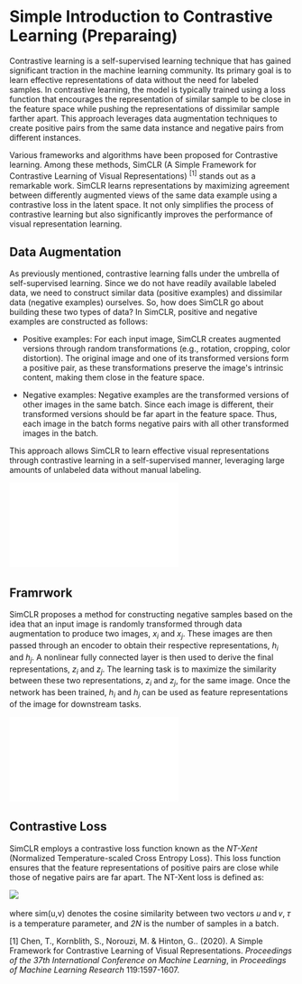# Simple Introduction to Contrastive Learning (Preparaing)
Contrastive learning is a self-supervised learning technique that has gained significant traction in the machine learning community. Its primary goal is to learn effective representations of data without the need for labeled samples. In contrastive learning, the model is typically trained using a loss function that encourages the representation of similar sample to be close in the feature space while pushing the representations of dissimilar sample farther apart. This approach leverages data augmentation techniques to create positive pairs from the same data instance and negative pairs from different instances.

Various frameworks and algorithms have been proposed for Contrastive learning. Among these methods, SimCLR (A Simple Framework for Contrastive Learning of Visual Representations) <sup>[1]</sup> stands out as a remarkable work. SimCLR learns representations by maximizing agreement between differently augmented views of the same data example using a contrastive loss in the latent space. It not only simplifies the process of contrastive learning but also significantly improves the performance of visual representation learning. 

## Data Augmentation
As previously mentioned, contrastive learning falls under the umbrella of self-supervised learning. Since we do not have readily available labeled data, we need to construct similar data (positive examples) and dissimilar data (negative examples) ourselves. So, how does SimCLR go about building these two types of data? In SimCLR, positive and negative examples are constructed as follows:

- Positive examples: For each input image, SimCLR creates augmented versions through random transformations (e.g., rotation, cropping, color distortion). The original image and one of its transformed versions form a positive pair, as these transformations preserve the image's intrinsic content, making them close in the feature space.

* Negative examples: Negative examples are the transformed versions of other images in the same batch. Since each image is different, their transformed versions should be far apart in the feature space. Thus, each image in the batch forms negative pairs with all other transformed images in the batch.

This approach allows SimCLR to learn effective visual representations through contrastive learning in a self-supervised manner, leveraging large amounts of unlabeled data without manual labeling. 

![Data augmentation operators used in SimCLR](./images/SimCLR_Data_Augmentation.pdf)

## Framrwork
SimCLR proposes a method for constructing negative samples based on the idea that an input image is randomly transformed through data augmentation to produce two images, $x_i$ and $x_j$. These images are then passed through an encoder to obtain their respective representations, $h_i$ and $h_j$. A nonlinear fully connected layer is then used to derive the final representations, $z_i$ and $z_j$. The learning task is to maximize the similarity between these two representations, $z_i$ and $z_j$, for the same image. Once the network has been trained, $h_i$ and $h_j$ can be used as feature representations of the image for downstream tasks.

![The proposed framework of SimCLR](./images/SimCLR_Framework.pdf)

## Contrastive Loss
SimCLR employs a contrastive loss function known as the _NT-Xent_ (Normalized Temperature-scaled Cross Entropy Loss). This loss function ensures that the feature representations of positive pairs are close while those of negative pairs are far apart. The NT-Xent loss is defined as:

![](https://latex.codecogs.com/png.image?\large&space;\dpi{120}\bg{white}\ell_{i,j}=-\log\frac{\exp(\mathrm{sim}(z_i,z_j)/\tau)}{\sum_{k=1}^{2N}\mathrm{1}_{[k\neq&space;i]}\exp(\mathrm{sim}(z_i,z_k)/\tau)})

where sim(u,v) denotes the cosine similarity between two vectors 𝑢 and 𝑣, 𝜏 is a temperature parameter, and _2N_ is the number of samples in a batch.


[1] Chen, T., Kornblith, S., Norouzi, M. &amp; Hinton, G.. (2020). A Simple Framework for Contrastive Learning of Visual Representations. <i>Proceedings of the 37th International Conference on Machine Learning</i>, in <i>Proceedings of Machine Learning Research</i> 119:1597-1607.

